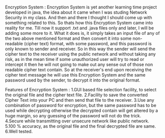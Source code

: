 Encryption System : Encryption System is yet another learning time project developed in java, the idea about it came when I was studing Network Security in my class. 
And then and there I thought I should come up with something related to this. So thats how this Encryption System came into reality for me. 
Till now it support .txt and .java files only and later, I will be adding some more to it. What it does is, it simply takes an input file of any of the two above mentioned format and 
then convert it into some non-readable (cipher text) format, with some password, and this password is only known to sender and receiver. 
So in this way the sender will send the cipher text to the receiver using the public network and without taking any risk, as in the mean time if some unauthorized user will try to read or intercept it then 
he will not going to make out any sense out of those non readable cipher text contain. So at the receiver's end upon receiving the cipher text message he will use this Encryption System and 
the same password used by the sender, to decrypt it into the original format.

Features of Encryption System :
1.GUI based file selection facility, to select the original file and the cipher text file.
2.Facility to save the converted Cipher Text into your PC and then send that file to the receiver.
3.Use any combination of password for encryption, but the same password has to be used while decrypting otherwise the decrypted contain will get altered by a huge margin, so any guessing of the password will not do the trick.
4.Secure while transmitting over unsecure network like public network.
5.100 % accuracy, as the original file and the final decrypted file are same.
6.Well tested.
